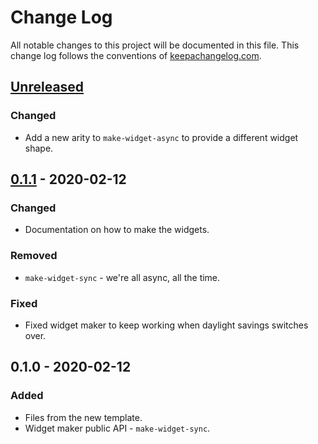 # Change Log
All notable changes to this project will be documented in this file. This change log follows the conventions of [keepachangelog.com](http://keepachangelog.com/).

## [Unreleased]
### Changed
- Add a new arity to `make-widget-async` to provide a different widget shape.

## [0.1.1] - 2020-02-12
### Changed
- Documentation on how to make the widgets.

### Removed
- `make-widget-sync` - we're all async, all the time.

### Fixed
- Fixed widget maker to keep working when daylight savings switches over.

## 0.1.0 - 2020-02-12
### Added
- Files from the new template.
- Widget maker public API - `make-widget-sync`.

[Unreleased]: https://github.com/your-name/is_prime_clojure/compare/0.1.1...HEAD
[0.1.1]: https://github.com/your-name/is_prime_clojure/compare/0.1.0...0.1.1
